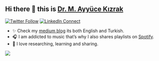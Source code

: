 ## Hi there 👋 this is [Dr. M. Ayyüce Kızrak](http://www.ayyucekizrak.com/en/about/)

[![Twitter Follow](https://img.shields.io/badge/dynamic/json.svg?color=14171A&labelColor=37474f&logo=twitter&logoColor=4fc3f7&label=&query=%24[0].followers_count&url=https%3A%2F%2Fcdn.syndication.twimg.com%2Fwidgets%2Ffollowbutton%2Finfo.json%3Fscreen_names%3Dayyucekizrak&suffix=%20Followers)](https://twitter.com/ayyucekizrak)
[![LinkedIn Connect](https://img.shields.io/badge/%20-Connect-black?color=14171A&labelColor=212121&logo=linkedin&logoColor=ffcc80)](https://www.linkedin.com/in/merve-ayyuce-kizrak/)


* ✨ Check my [medium blog](https://medium.com/@ayyucekizrak) its both English and Turkish.
* 🎧 I am addicted to music that’s why I also shares playlists on [Spotify](https://open.spotify.com/user/ayyucekizrak?si=f6b31d8e001f4c73). 
* 🌱 I love researching, learning and sharing. 


<img src="https://github-readme-stats.vercel.app/api?username=ayyucekizrak&&show_icons=true&title_color=#263238&icon_color=bb2acf&text_color=#263238&bg_color=#CFD8DC">

<!--
**ayyucekizrak/ayyucekizrak** is a ✨ _special_ ✨ repository because its `README.md` (this file) appears on your GitHub profile.

Here are some ideas to get you started:

- 🔭 I’m currently working on ...
- 🌱 I’m currently learning ...
- 👯 I’m looking to collaborate on ...
- 🤔 I’m looking for help with ...
- 💬 Ask me about ...
- 📫 How to reach me: ...
- 😄 Pronouns: ...
- ⚡ Fun fact: ...
-->
